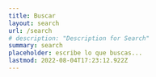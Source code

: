 ```yaml
---
title: Buscar
layout: search
url: /search
# description: "Description for Search"
summary: search
placeholder: escribe lo que buscas...
lastmod: 2022-08-04T17:23:12.922Z
---
```

